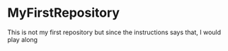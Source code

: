 # MyFirstRepository
This is not my first repository but since the instructions says that, I would play along
